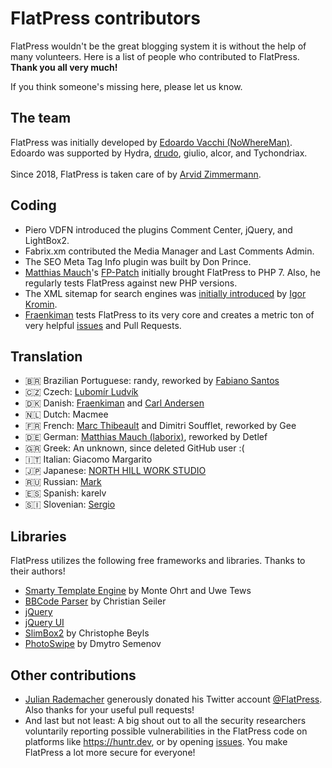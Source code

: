 # FlatPress contributors
FlatPress wouldn't be the great blogging system it is without the help of many volunteers. Here is a list of people who contributed to FlatPress. __Thank you all very much!__

If you think someone's missing here, please let us know.

## The team
FlatPress was initially developed by [Edoardo Vacchi (NoWhereMan)](https://github.com/evacchi "github.com/evacchi"). Edoardo was supported by Hydra, [drudo](https://drudotec.wordpress.com/ "drudotec.wordpress.com"), giulio, alcor, and Tychondriax.<br>
<br>
Since 2018, FlatPress is taken care of by [Arvid Zimmermann](https://github.com/azett "github.com/azett").

## Coding
- Piero VDFN introduced the plugins Comment Center, jQuery, and LightBox2.
- Fabrix.xm contributed the Media Manager and Last Comments Admin.
- The SEO Meta Tag Info plugin was built by Don Prince.
- [Matthias Mauch](http://www.aadmm.org/)'s [FP-Patch](http://www.aadmm.org/fp-patch/) initially brought FlatPress to PHP 7. Also, he regularly tests FlatPress against new PHP versions.
- The XML sitemap for search engines was [initially introduced](https://www.igorkromin.net/index.php/2013/02/18/adding-a-google-compatible-sitemap-to-flatpress/) by [Igor Kromin](https://www.igorkromin.net/).
- [Fraenkiman](https://github.com/Fraenkiman) tests FlatPress to its very core and creates a metric ton of very helpful [issues](https://github.com/flatpressblog/flatpress/issues) and Pull Requests.

## Translation
- 🇧🇷 Brazilian Portuguese: randy, reworked by [Fabiano Santos](https://github.com/fabianosantosnet)
- 🇨🇿 Czech: [Lubomír Ludvík](http://flatpress.cz/)
- 🇩🇰 Danish: [Fraenkiman](https://github.com/Fraenkiman) and [Carl Andersen](https://linuxcarl.dk/)
- 🇳🇱 Dutch: Macmee
- 🇫🇷 French: [Marc Thibeault](https://github.com/MarcThibeault) and Dimitri Soufflet, reworked by Gee
- 🇩🇪 German: [Matthias Mauch (laborix)](http://www.aadmm.org/), reworked by Detlef
- 🇬🇷 Greek: An unknown, since deleted GitHub user :(
- 🇮🇹 Italian: Giacomo Margarito
- 🇯🇵 Japanese: [NORTH HILL WORK STUDIO](https://nhws.localinfo.jp/)
- 🇷🇺 Russian: [Mark](https://github.com/cosmopolityan)
- 🇪🇸 Spanish: karelv
- 🇸🇮 Slovenian: [Sergio](https://github.com/developersorli)

## Libraries
FlatPress utilizes the following free frameworks and libraries. Thanks to their authors!
- [Smarty Template Engine](https://www.smarty.net/) by Monte Ohrt and Uwe Tews
- [BBCode Parser](http://christian-seiler.de/projekte/php/bbcode/) by Christian Seiler
- [jQuery](https://jquery.com/)
- [jQuery UI](https://jqueryui.com/)
- [SlimBox2](https://www.digitalia.be/software/slimbox2/) by Christophe Beyls
- [PhotoSwipe](https://photoswipe.com/) by Dmytro Semenov

## Other contributions
- [Julian Rademacher](https://moortaube.de/) generously donated his Twitter account [@FlatPress](https://twitter.com/FlatPress). Also thanks for your useful pull requests!
- And last but not least: A big shout out to all the security researchers voluntarily reporting possible vulnerabilities in the FlatPress code on platforms like https://huntr.dev, or by opening [issues](https://github.com/flatpressblog/flatpress/issues). You make FlatPress a lot more secure for everyone!

